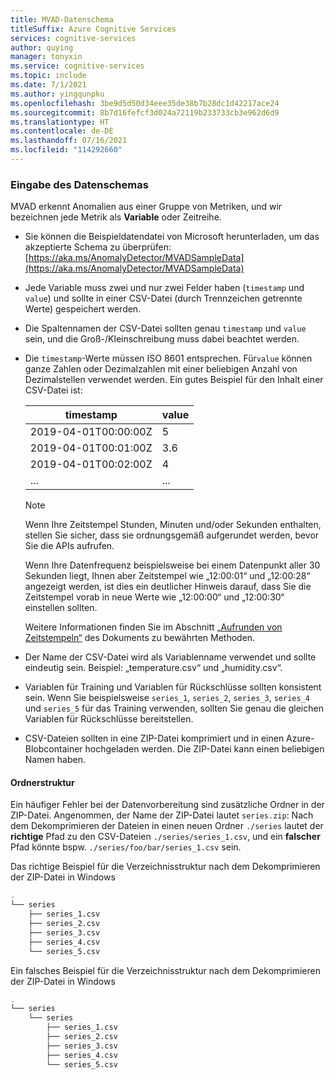 ```yaml
---
title: MVAD-Datenschema
titleSuffix: Azure Cognitive Services
services: cognitive-services
author: quying
manager: tonyxin
ms.service: cognitive-services
ms.topic: include
ms.date: 7/1/2021
ms.author: yingqunpku
ms.openlocfilehash: 3be9d5d50d34eee35de38b7b28dc1d42217ace24
ms.sourcegitcommit: 8b7d16fefcf3d024a72119b233733cb3e962d6d9
ms.translationtype: HT
ms.contentlocale: de-DE
ms.lasthandoff: 07/16/2021
ms.locfileid: "114292660"
---
```

### <a name="input-data-schema"></a>Eingabe des Datenschemas

MVAD erkennt Anomalien aus einer Gruppe von Metriken, und wir bezeichnen jede Metrik als **Variable** oder Zeitreihe.

* Sie können die Beispieldatendatei von Microsoft herunterladen, um das akzeptierte Schema zu überprüfen: [https://aka.ms/AnomalyDetector/MVADSampleData](https://aka.ms/AnomalyDetector/MVADSampleData)
* Jede Variable muss zwei und nur zwei Felder haben (`timestamp` und `value`) und sollte in einer CSV-Datei (durch Trennzeichen getrennte Werte) gespeichert werden.
* Die Spaltennamen der CSV-Datei sollten genau `timestamp` und `value` sein, und die Groß-/Kleinschreibung muss dabei beachtet werden.
* Die `timestamp`-Werte müssen ISO 8601 entsprechen. Für`value` können ganze Zahlen oder Dezimalzahlen mit einer beliebigen Anzahl von Dezimalstellen verwendet werden.
    Ein gutes Beispiel für den Inhalt einer CSV-Datei ist:

    |timestamp | value|
    |-------|-------|
    |2019-04-01T00:00:00Z| 5|
    |2019-04-01T00:01:00Z| 3.6|
    |2019-04-01T00:02:00Z| 4|
    |...| ...|

    > [!NOTE]
    > Wenn Ihre Zeitstempel Stunden, Minuten und/oder Sekunden enthalten, stellen Sie sicher, dass sie ordnungsgemäß aufgerundet werden, bevor Sie die APIs aufrufen.
    >
    > Wenn Ihre Datenfrequenz beispielsweise bei einem Datenpunkt aller 30 Sekunden liegt, Ihnen aber Zeitstempel wie „12:00:01“ und „12:00:28“ angezeigt werden, ist dies ein deutlicher Hinweis darauf, dass Sie die Zeitstempel vorab in neue Werte wie „12:00:00“ und „12:00:30“ einstellen sollten.
    >
    > Weitere Informationen finden Sie im Abschnitt [„Aufrunden von Zeitstempeln“](../concepts/best-practices-multivariate.md#timestamp-round-up) des Dokuments zu bewährten Methoden.
* Der Name der CSV-Datei wird als Variablenname verwendet und sollte eindeutig sein. Beispiel: „temperature.csv“ und „humidity.csv“.
* Variablen für Training und Variablen für Rückschlüsse sollten konsistent sein. Wenn Sie beispielsweise `series_1`, `series_2`, `series_3`, `series_4` und `series_5` für das Training verwenden, sollten Sie genau die gleichen Variablen für Rückschlüsse bereitstellen.
* CSV-Dateien sollten in eine ZIP-Datei komprimiert und in einen Azure-Blobcontainer hochgeladen werden. Die ZIP-Datei kann einen beliebigen Namen haben.

#### <a name="folder-structure"></a>Ordnerstruktur

Ein häufiger Fehler bei der Datenvorbereitung sind zusätzliche Ordner in der ZIP-Datei. Angenommen, der Name der ZIP-Datei lautet `series.zip`: Nach dem Dekomprimieren der Dateien in einen neuen Ordner `./series` lautet der **richtige** Pfad zu den CSV-Dateien `./series/series_1.csv`, und ein **falscher** Pfad könnte bspw. `./series/foo/bar/series_1.csv` sein.

Das richtige Beispiel für die Verzeichnisstruktur nach dem Dekomprimieren der ZIP-Datei in Windows

```bash
.
└── series
    ├── series_1.csv
    ├── series_2.csv
    ├── series_3.csv
    ├── series_4.csv
    └── series_5.csv
```

Ein falsches Beispiel für die Verzeichnisstruktur nach dem Dekomprimieren der ZIP-Datei in Windows

```bash
.
└── series
    └── series
        ├── series_1.csv
        ├── series_2.csv
        ├── series_3.csv
        ├── series_4.csv
        └── series_5.csv
```